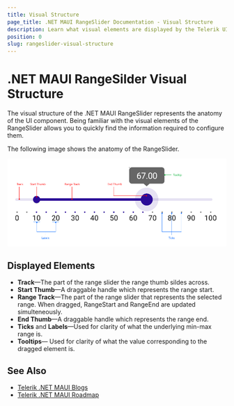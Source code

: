 ```yaml
---
title: Visual Structure
page_title: .NET MAUI RangeSlider Documentation - Visual Structure
description: Learn what visual elements are displayed by the Telerik UI for .NET MAUI RangeSlider, and see how these elements build the visual structure of the control.
position: 0
slug: rangeslider-visual-structure
---
```


# .NET MAUI RangeSilder Visual Structure

The visual structure of the .NET MAUI RangeSlider represents the anatomy of the UI component. Being familiar with the visual elements of the RangeSlider allows you to quickly find the information required to configure them.

The following image shows the anatomy of the RangeSlider.

![.NET MAUI RangeSlider Visual Structure](images/rangeslider-visual-structure.png "Visual elements of RangeSlider control")

## Displayed Elements

- **Track**&mdash;The part of the range slider the range thumb sildes across.
- **Start Thumb**&mdash;A draggable handle which represents the range start.
- **Range Track**&mdash;The part of the range slider that represents the selected range. When dragged, RangeStart and RangeEnd are updated simulteneously.
- **End Thumb**&mdash;A draggable handle which represents the range end.
- **Ticks** and **Labels**&mdash;Used for clarity of what the underlying min-max range is.
- **Tooltips**&mdash; Used for clarity of what the value corresponding to the dragged element is.

## See Also

- [Telerik .NET MAUI Blogs](https://www.telerik.com/blogs/mobile-net-maui)
- [Telerik .NET MAUI Roadmap](https://www.telerik.com/support/whats-new/maui-ui/roadmap)